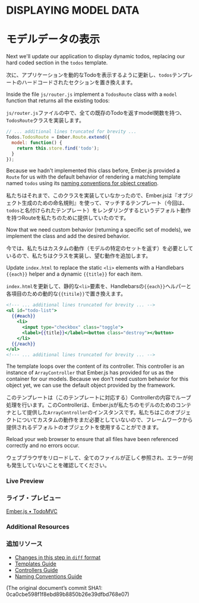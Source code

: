 # DISPLAYING MODEL DATA
# モデルデータの表示

Next we'll update our application to display dynamic todos, replacing our hard coded section in the `todos` template.

次に、アプリケーションを動的なTodoを表示するように更新し、`todos`テンプレートのハードコードされたセクションを置き換えます。

Inside the file `js/router.js` implement a `TodosRoute` class with a `model` function that returns all the existing todos:

`js/router.js`ファイルの中で、全ての既存のTodoを返すmodel関数を持つ、`TodosRoute`クラスを実装します。

```javascript
// ... additional lines truncated for brevity ...
Todos.TodosRoute = Ember.Route.extend({
  model: function() {
    return this.store.find('todo');
  }
});
```

Because we hadn't implemented this class before, Ember.js provided a `Route` for us with the default behavior of rendering a matching template named `todos` using its [naming conventions for object creation](/guides/concepts/naming-conventions/).

私たちはそれまで、このクラスを実装していなかったので、Ember.jsは『オブジェクト生成のための命名規則』を使って、マッチするテンプレート（今回は、`todos`と名付けられたテンプレート）をレンダリングするというデフォルト動作を持つRouteを私たちのために提供していたのです。

Now that we need custom behavior (returning a specific set of models), we implement the class and add the desired behavior.

今では、私たちはカスタムの動作（モデルの特定のセットを返す）を必要としているので、私たちはクラスを実装し、望む動作を追加します。

Update `index.html` to replace the static `<li>` elements with a Handlebars `{{each}}` helper and a dynamic `{{title}}` for each item.

`index.html`を更新して、静的な`<li>`要素を、Handlebarsの`{{each}}`ヘルパーと各項目のための動的な`{{titile}}`で置き換えます。

```handlebars
<!--- ... additional lines truncated for brevity ... -->
<ul id="todo-list">
  {{#each}}
    <li>
      <input type="checkbox" class="toggle">
      <label>{{title}}</label><button class="destroy"></button>
    </li>
  {{/each}}
</ul>
<!--- ... additional lines truncated for brevity ... -->
```

The template loops over the content of its controller. This controller is an instance of `ArrayController` that Ember.js has provided for us as the container for our models. Because we don't need custom behavior for this object yet, we can use the default object provided by the framework.

このテンプレートは（このテンプレートに対応する）Controllerの内容でループ処理を行います。このControllerは、Ember.jsが私たちのモデルのためのコンテナとして提供した`ArrayController`のインスタンスです。私たちはこのオブジェクトについてカスタムの動作をまだ必要としていないので、フレームワークから提供されるデフォルトのオブジェクトを使用することができます。

Reload your web browser to ensure that all files have been referenced correctly and no errors occur.

ウェブブラウザをリロードして、全てのファイルが正しく参照され、エラーが何も発生していないことを確認してください。

### Live Preview
### ライブ・プレビュー
<a class="jsbin-embed" href="http://jsbin.com/EJISAne/1/embed?live">Ember.js • TodoMVC</a><script src="http://static.jsbin.com/js/embed.js"></script>
  
### Additional Resources
### 追加リソース

  * [Changes in this step in `diff` format](https://github.com/emberjs/quickstart-code-sample/commit/87bd57700110d9dd0b351c4d4855edf90baac3a8)
  * [Templates Guide](/guides/templates/handlebars-basics)
  * [Controllers Guide](/guides/controllers)
  * [Naming Conventions Guide](/guides/concepts/naming-conventions)

(The original document’s commit SHA1: 0ca0cbe598f1f8ebd89b8850b26e39dfbd768e07)